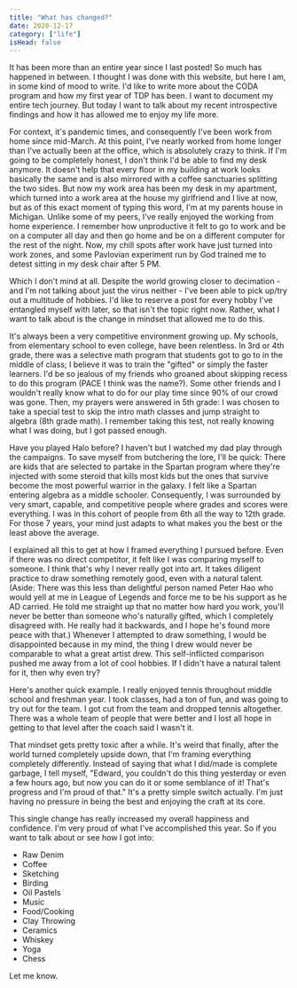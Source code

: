 ```yaml
---
title: "What has changed?"
date: 2020-12-17
category: ["life"]
isHead: false
---
```


It has been more than an entire year since I last posted! So much has happened in between. I thought I was done with this website, but here I am, in some kind of mood to write. I'd like to write more about the CODA program and how my first year of TDP has been. I want to document my entire tech journey. But today I want to talk about my recent introspective findings and how it has allowed me to enjoy my life more. 

For context, it's pandemic times, and consequently I've been work from home since mid-March. At this point, I've nearly worked from home longer than I've actually been at the office, which is absolutely crazy to think. If I'm going to be completely honest, I don't think I'd be able to find my desk anymore. It doesn't help that every floor in my building at work looks basically the same and is also mirrored with a coffee sanctuaries splitting the two sides. But now my work area has been my desk in my apartment, which turned into a work area at the house my girlfriend and I live at now, but as of this exact moment of typing this word, I'm at my parents house in Michigan. Unlike some of my peers, I've really enjoyed the working from home experience. I remember how unproductive it felt to go to work and be on a computer all day and then go home and be on a different computer for the rest of the night. Now, my chill spots after work have just turned into work zones, and some Pavlovian experiment run by God trained me to detest sitting in my desk chair after 5 PM. 

Which I don't mind at all. Despite the world growing closer to decimation - and I'm not talking about just the virus neither - I've been able to pick up/try out a multitude of hobbies. I'd like to reserve a post for every hobby I've entangled myself with later, so that isn't the topic right now. Rather, what I want to talk about is the change in mindset that allowed me to do this.

It's always been a very competitive environment growing up. My schools, from elementary school to even college, have been relentless. In 3rd or 4th grade, there was a selective math program that students got to go to in the middle of class; I believe it was to train the "gifted" or simply the faster learners. I'd be so jealous of my friends who groaned about skipping recess to do this program (PACE I think was the name?). Some other friends and I wouldn't really know what to do for our play time since 90% of our crowd was gone. Then, my prayers were answered in 5th grade: I was chosen to take a special test to skip the intro math classes and jump straight to algebra (8th grade math). I remember taking this test, not really knowing what I was doing, but I got passed enough.

Have you played Halo before? I haven't but I watched my dad play through the campaigns. To save myself from butchering the lore, I'll be quick: There are kids that are selected to partake in the Spartan program where they're injected with some steroid that kills most kids but the ones that survive become the most powerful warrior in the galaxy. I felt like a Spartan entering algebra as a middle schooler. Consequently, I was surrounded by very smart, capable, and competitive people where grades and scores were everything. I was in this cohort of people from 6th all the way to 12th grade. For those 7 years, your mind just adapts to what makes you the best or the least above the average.

I explained all this to get at how I framed everything I pursued before. Even if there was no direct competitor, it felt like I was comparing myself to someone. I think that's why I never really got into art. It takes diligent practice to draw something remotely good, even with a natural talent. (Aside: There was this less than delightful person named Peter Hao who would yell at me in League of Legends and force me to be his support as he AD carried. He told me straight up that no matter how hard you work, you'll never be better than someone who's naturally gifted, which I completely disagreed with. He really had it backwards, and I hope he's found more peace with that.) Whenever I attempted to draw something, I would be disappointed because in my mind, the thing I drew would never be comparable to what a great artist drew. This self-inflicted comparison pushed me away from a lot of cool hobbies. If I didn't have a natural talent for it, then why even try? 

Here's another quick example. I really enjoyed tennis throughout middle school and freshman year. I took classes, had a ton of fun, and was going to try out for the team. I got cut from the team and dropped tennis altogether. There was a whole team of people that were better and I lost all hope in getting to that level after the coach said I wasn't it. 

That mindset gets pretty toxic after a while. It's weird that finally, after the world turned completely upside down, that I'm framing everything completely differently. Instead of saying that what I did/made is complete garbage, I tell myself, "Edward, you couldn't do this thing yesterday or even a few hours ago, but now you can do it or some semblance of it! That's progress and I'm proud of that." It's a pretty simple switch actually. I'm just having no pressure in being the best and enjoying the craft at its core. 

This single change has really increased my overall happiness and confidence. I'm very proud of what I've accomplished this year. So if you want to talk about or see how I got into:

- Raw Denim
- Coffee
- Sketching
- Birding
- Oil Pastels
- Music
- Food/Cooking
- Clay Throwing
- Ceramics
- Whiskey
- Yoga
- Chess

Let me know.
